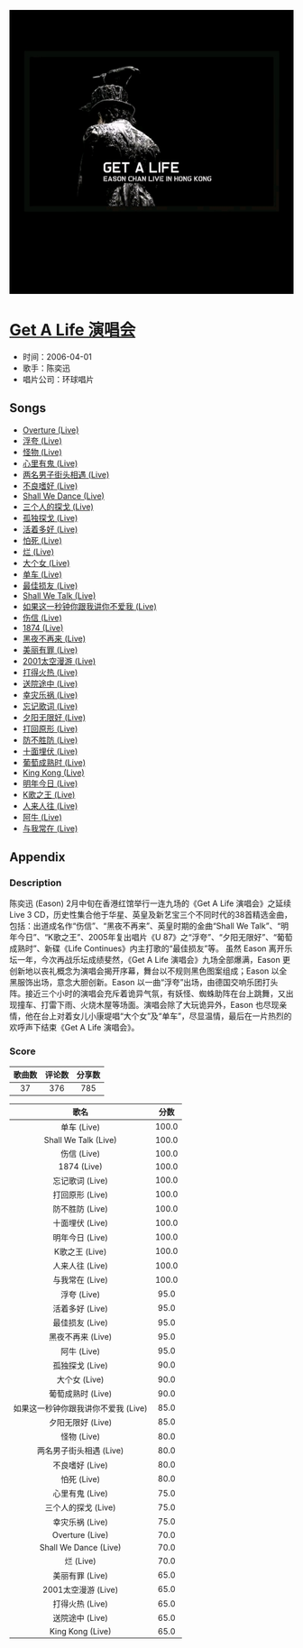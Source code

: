 <p align="center">
	<img src="imgs/get_a_life_演唱会.jpg" alt="album_img" />
</p>

# [Get A Life 演唱会](https://music.163.com/album?id=6454)

* 时间：2006-04-01
* 歌手：陈奕迅
* 唱片公司：环球唱片
## Songs

* [Overture (Live)](songs/overture_live__65816/README.md)
* [浮夸 (Live)](songs/浮夸_live__65819/README.md)
* [怪物 (Live)](songs/怪物_live__65822/README.md)
* [心里有鬼 (Live)](songs/心里有鬼_live__65825/README.md)
* [两名男子街头相遇 (Live)](songs/两名男子街头相遇_live__65828/README.md)
* [不良嗜好 (Live)](songs/不良嗜好_live__65830/README.md)
* [Shall We Dance (Live)](songs/shall_we_dance_live__65833/README.md)
* [三个人的探戈 (Live)](songs/三个人的探戈_live__65835/README.md)
* [孤独探戈 (Live)](songs/孤独探戈_live__65837/README.md)
* [活着多好 (Live)](songs/活着多好_live__65839/README.md)
* [怕死 (Live)](songs/怕死_live__65842/README.md)
* [烂 (Live)](songs/烂_live__65843/README.md)
* [大个女 (Live)](songs/大个女_live__65845/README.md)
* [单车 (Live)](songs/单车_live__65847/README.md)
* [最佳损友 (Live)](songs/最佳损友_live__65851/README.md)
* [Shall We Talk (Live)](songs/shall_we_talk_live__65855/README.md)
* [如果这一秒钟你跟我讲你不爱我 (Live)](songs/如果这一秒钟你跟我讲你不爱我_live__65859/README.md)
* [伤信 (Live)](songs/伤信_live__65863/README.md)
* [1874 (Live)](songs/_live__65867/README.md)
* [黑夜不再来 (Live)](songs/黑夜不再来_live__65871/README.md)
* [美丽有罪 (Live)](songs/美丽有罪_live__65875/README.md)
* [2001太空漫游 (Live)](songs/_太空漫游_live__65879/README.md)
* [打得火热 (Live)](songs/打得火热_live__65882/README.md)
* [送院途中 (Live)](songs/送院途中_live__65885/README.md)
* [幸灾乐祸 (Live)](songs/幸灾乐祸_live__65887/README.md)
* [忘记歌词 (Live)](songs/忘记歌词_live__65890/README.md)
* [夕阳无限好 (Live)](songs/夕阳无限好_live__65893/README.md)
* [打回原形 (Live)](songs/打回原形_live__65896/README.md)
* [防不胜防 (Live)](songs/防不胜防_live__65900/README.md)
* [十面埋伏 (Live)](songs/十面埋伏_live__65904/README.md)
* [葡萄成熟时 (Live)](songs/葡萄成熟时_live__65907/README.md)
* [King Kong (Live)](songs/king_kong_live__65911/README.md)
* [明年今日 (Live)](songs/明年今日_live__65915/README.md)
* [K歌之王 (Live)](songs/k歌之王_live__65919/README.md)
* [人来人往 (Live)](songs/人来人往_live__65923/README.md)
* [阿牛 (Live)](songs/阿牛_live__65927/README.md)
* [与我常在 (Live)](songs/与我常在_live__65930/README.md)
## Appendix

### Description

陈奕迅 (Eason) 2月中旬在香港红馆举行一连九场的《Get A Life 演唱会》之延续 Live 3 CD，历史性集合他于华星、英皇及新艺宝三个不同时代的38首精选金曲，包括：出道成名作“伤信”、“黑夜不再来”、英皇时期的金曲“Shall We Talk”、“明年今日”、“K歌之王”、2005年复出唱片《U 87》之“浮夸”、“夕阳无限好”、“葡萄成熟时”、新碟《Life Continues》内主打歌的“最佳损友”等。
虽然 Eason 离开乐坛一年，今次再战乐坛成绩斐然，《Get A Life 演唱会》九场全部爆满，Eason 更创新地以丧礼概念为演唱会揭开序幕，舞台以不规则黑色图案组成；Eason 以全黑服饰出场，意念大胆创新。Eason 以一曲“浮夸”出场，由德国交响乐团打头阵。接近三个小时的演唱会充斥着诡异气氛，有妖怪、蜘蛛助阵在台上跳舞，又出现撞车、打雷下雨、火烧木屋等场面。演唱会除了大玩诡异外，Eason 也尽现亲情，他在台上对着女儿小康堤唱“大个女”及“单车”，尽显温情，最后在一片热烈的欢呼声下结束《Get A Life 演唱会》。

### Score

|歌曲数|评论数|分享数|
|:---:|:---:|:---:|
|37|376|785|

|歌名|分数|
|:---:|:---:|
|单车 (Live)|100.0
|Shall We Talk (Live)|100.0
|伤信 (Live)|100.0
|1874 (Live)|100.0
|忘记歌词 (Live)|100.0
|打回原形 (Live)|100.0
|防不胜防 (Live)|100.0
|十面埋伏 (Live)|100.0
|明年今日 (Live)|100.0
|K歌之王 (Live)|100.0
|人来人往 (Live)|100.0
|与我常在 (Live)|100.0
|浮夸 (Live)|95.0
|活着多好 (Live)|95.0
|最佳损友 (Live)|95.0
|黑夜不再来 (Live)|95.0
|阿牛 (Live)|95.0
|孤独探戈 (Live)|90.0
|大个女 (Live)|90.0
|葡萄成熟时 (Live)|90.0
|如果这一秒钟你跟我讲你不爱我 (Live)|85.0
|夕阳无限好 (Live)|85.0
|怪物 (Live)|80.0
|两名男子街头相遇 (Live)|80.0
|不良嗜好 (Live)|80.0
|怕死 (Live)|80.0
|心里有鬼 (Live)|75.0
|三个人的探戈 (Live)|75.0
|幸灾乐祸 (Live)|75.0
|Overture (Live)|70.0
|Shall We Dance (Live)|70.0
|烂 (Live)|70.0
|美丽有罪 (Live)|65.0
|2001太空漫游 (Live)|65.0
|打得火热 (Live)|65.0
|送院途中 (Live)|65.0
|King Kong (Live)|65.0
